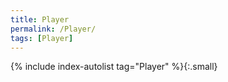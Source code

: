 ```yaml
---
title: Player
permalink: /Player/
tags: [Player]
---
```


{% include index-autolist tag="Player" %}{:.small}
